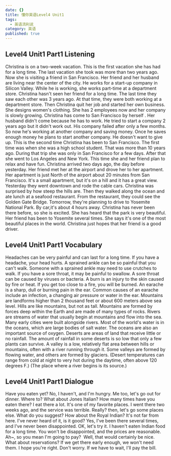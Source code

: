 ```yaml
---
date: {}
title: 懂你英语Level4 Unit1
tags:
  - 英语流利说
category: 英语
published: true
---
```


## Level4 Unit1 Part1 Listening
Christina is on a two-week vacation.
This is the first vacation she has had for a long time.
The last vacation she took was more than two years ago.
Now she is visiting a friend in San Francisco.
Her friend and her husband are living near the center of the city.
He works for a start-up company in Silicon Valley.
While he is working, she works part-time at a department store.
Christina hasn't seen her friend for a long time.
The last time they saw each other was 3 years ago.
At that time, they were both working at a department store.
Then Christina quit her job and started her own business.
She designs women's clothing.
She has 2 employees now and her company is slowly growing.
Christina has come to San Francisco by herself .
Her husband didn't come because he has to work.
He tried to start a company 2 years ago but it didn't work out.
His company failed after only a few months.
So now he's working at another company and saving money.
Once he saves enough money he plans to start another company.
He doesn't want to give up.
This is the second time Christina has been to San Francisco.
The first time was when she was a high school student.
That was more than 10 years ago.
During that trip she was only in San Francisco for a few days.
After that she went to Los Angeles and New York.
This time she and her friend plan to relax and have fun.
Christina arrived two days ago, the day before yesterday.
Her friend met her at the airport and drove her to her apartment.
Her apartment is just North of the airport about 20 minutes from San Francisco.
It's a small apartment, but it's on a hill and it has a great view.
Yesterday they went downtown and rode the cable cars.
Christina was surprised by how steep the hills are.
Then they walked along the ocean and ate lunch at a seafood restaurant.
From the restaurant, they could see the Golden Gate Bridge.
Tomorrow, they're planning to drive to Yosemite National Park.
By car,it's about 4 hours away.
Christina has never been there before, so she is excited.
She has heard that the park is very beautiful.
Her friend has been to Yosemite several times.
She says it's one of the most beautiful places in the world.
Christina just hopes that her friend is a good driver.

## Level4 Unit1 Part1 Vocabulary
Headaches can be very painful and can last for a long time.
If you have a headache, your head hurts.
A sprained ankle can be so painful that you can't walk.
Someone with a sprained ankle may need to use crutches to walk.
If you have a sore throat, it may be painful to swallow.
A sore throat can be caused by viruses or bacteria.
A burn is an injury to the skin caused by fire or heat.
If you get too close to a fire, you will be burned.
An earache is a sharp, dull or burning pain in the ear.
Common causes of an earache include an infection, a changing air pressure or water in the ear.
Mountains are landforms higher than 2 thousand feet or about 600 meters above sea level.
Hills are like mountains, but not as tall.
Mountains are formed by forces deep within the Earth and are made of many types of rocks.
Rivers are streams of water that usually begin at mountains and flow into the sea.
Many early cities were built alongside rivers.
Most of the world's water is in the oceans, which are large bodies of salt water.
The oceans are also an important source of oxygen.
Deserts are areas of land that receive little or no rainfall.
The amount of rainfall in some deserts is so low that only a few plants can survive.
A valley is a low, relatively flat area between hills or mountains, often with a river running through it.
Some valleys are formed by flowing water, and others are formed by glaciers.
(Desert temperatures can range from cold at night to very hot during the daytime, often above 120 degrees F.)
(The place where a river begins is its source.)

## Level4 Unit1 Part1 Dialogue
Have you eaten yet?
No, I haven't, and I'm hungry.
Me too, let's go out for dinner.
Where to?
What about Jones Italian?
How many times have you eaten there?
I eat there a lot.
It's one of my favorite places.
I went there two weeks ago, and the service was terrible.
Really? then, let's go some places else.
What do you suggest?
How about the Royal Indian?
It's not far from here.
I've never heard of it, is it good?
Yes, I've been there several times, and I've never been disappointed.
OK, let's try it.
I haven't eaten Indian food for a long time.
You won't be disappointed, and the prices are reasonable.
Ah~, so you mean I'm going to pay? 
Well, that would certainly be nice.
What about reservations?
If we get there early enough, we won't need them.
I hope you're right.
Don't worry.
If we have to wait, I'll pay the bill.
